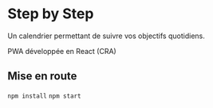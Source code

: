 # Step by Step

Un calendrier permettant de suivre vos objectifs quotidiens.

PWA développée en React (CRA)

## Mise en route

`npm install`
`npm start`